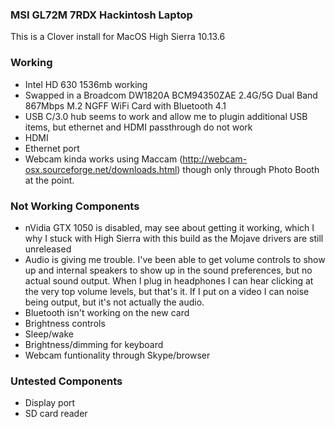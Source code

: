 ###  MSI GL72M 7RDX Hackintosh Laptop

This is a Clover install for MacOS High Sierra 10.13.6

### Working 

- Intel HD 630 1536mb working
- Swapped in a Broadcom DW1820A BCM94350ZAE 2.4G/5G Dual Band 867Mbps M.2 NGFF WiFi Card with Bluetooth 4.1  
- USB C/3.0 hub seems to work and allow me to plugin additional USB items, but ethernet and HDMI passthrough do not work
- HDMI
- Ethernet port
- Webcam kinda works using Maccam (http://webcam-osx.sourceforge.net/downloads.html) though only through Photo Booth at the point. 

### Not Working Components

- nVidia GTX 1050 is disabled, may see about getting it working, which I why I stuck with High Sierra with this build as the Mojave drivers are still unreleased
- Audio is giving me trouble. I've been able to get volume controls to show up and internal speakers to show up in the sound preferences, but no actual sound output. When I plug in headphones I can hear clicking at the very top volume levels, but that's it. If I put on a video I can noise being output, but it's not actually the audio.
- Bluetooth isn't working on the new card
- Brightness controls
- Sleep/wake
- Brightness/dimming for keyboard
- Webcam funtionality through Skype/browser

### Untested Components
- Display port
- SD card reader
